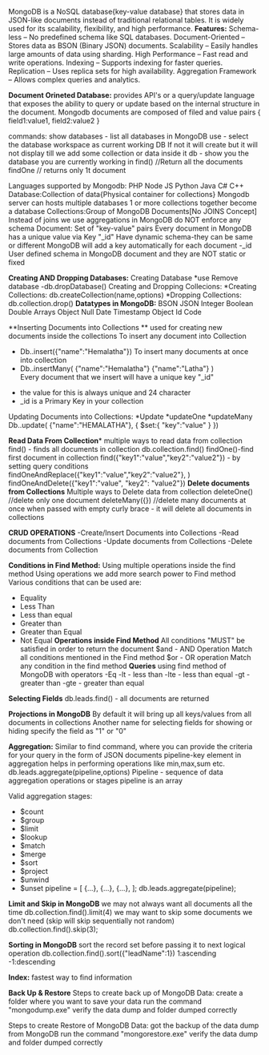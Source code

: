 MongoDB is a NoSQL database{key-value database} that stores data in JSON-like documents instead of traditional relational tables. It is widely used for its scalability, flexibility, and high performance.
**Features:**
Schema-less – No predefined schema like SQL databases.
Document-Oriented – Stores data as BSON (Binary JSON) documents.
Scalability – Easily handles large amounts of data using sharding.
High Performance – Fast read and write operations.
Indexing – Supports indexing for faster queries.
Replication – Uses replica sets for high availability.
Aggregation Framework – Allows complex queries and analytics.

**Document Orineted Database:**
provides API's or a query/update language that exposes the ability to query or update based on the internal structure in the document.
Mongodb documents are composed of filed and value pairs 
{
   field1:value1,
   field2:value2
}

commands:
show databases -  list all databases in MongoDB
use <database-name>  - select the database workspace as current working DB
If not it will create but it will not display till we add some collection or data inside it
db -  show you the database you are currently working in
find() //Return all the documents
findOne // returns only 1t document


Languages supported by Mongodb:
PHP
Node JS
Python
Java
C#
C++
Database:Collection of data{Physical container for collections}
Mongodb server can hosts multiple databases 
1 or more collections together become a database
Collections:Group of MongoDB Documents[No JOINS Concept]
Instead of joins we use aggregations in MongoDB
do NOT enforce any schema
Document: Set of "key-value" pairs
Every document in MongoDB has a unique value via Key "_id"
Have dynamic schema-they can be same or different
MongoDB will add a key automatically for each document -_id
User defined schema in MongoDB document and they are NOT static or fixed

**Creating AND Dropping Databases:**
Creating Database *use <database-name>
Remove database -db.dropDatabase()
Creating and Dropping Collecions:
*Creating Collections: db.createCollection(name,options)
*Dropping Collections: db.collection.drop()
**Datatypes in MongoDB:**
BSON
JSON
Integer
Boolean
Double
Arrays
Object
Null 
Date
Timestamp
Object Id
Code

**Inserting Documents into Collections **
used for creating new documents inside the collections
To insert any document into Collection
* Db.<collection-name>.insert({"name":"Hemalatha"})
To insert many documents at once into collection
*  Db.<collection-name>.insertMany(
   {"name":"Hemalatha"}
   {"name":"Latha"}
   )  
Every document that we insert will have a unique key "_id"
- the value for this is always unique and 24 character
- _id is a Primary Key in your collection

Updating Documents into Collections:
*Update
*updateOne
*updateMany
Db.<collection-name>.update(
{"name":"HEMALATHA"},
{
   $set:{
       "key":"value"
       }
})

**Read Data From Collection*** 
multiple ways to read data from collection
find() - finds all documents in collection
db.collection.find()
findOne()-find first document in collection
find({"key1":"value","key2":"value2"}) - by setting query conditions
findOneAndReplace({"key1":"value","key2":"value2"}, <replacement>)
findOneAndDelete({"key1":"value", "key2": "value2"})
**Delete documents from Collections**
Multiple ways to Delete data from collection
deleteOne() //delete only one document
deleteMany({}) //delete many documents at once
when passed with empty curly brace - it will delete all documents in collections

**CRUD OPERATIONS**
-Create/Insert Documents into Collections
-Read documents from Collections
-Update documents from Collections
-Delete documents from Collection

**Conditions in Find Method:**
Using multiple operations inside the find method
Using operations we add more search power to Find method
Various conditions that can be used are:
* Equality
* Less Than
* Less than equal
* Greater than
* Greater than Equal
* Not Equal
**Operations inside Find Method**
  All conditions "MUST" be satisfied in order to return the document
  $and - AND Operation
  Match all conditions mentioned in the Find method
  $or - OR operation
  Match any condition in the find method
**Queries**
  using find method of MongoDB with operators
  -Eq
  -lt - less than
  -lte - less than equal
  -gt - greater than
  -gte - greater than equal
  
 **Selecting Fields**
 db.leads.find() - all documents are returned
 
 **Projections in MongoDB**
 By default it will bring up all keys/values from all documents in collections
 Another name for selecting fields for showing or hiding
 specify the field as "1" or "0"
 
 **Aggregation:**
 Similar to find command, where you can provide the criteria for your query in the form of JSON documents
 pipeline-key element in aggregation
 helps in performing operations like min,max,sum etc.
 db.leads.aggregate(pipeline,options)
 Pipeline - sequence of data aggregation operations or stages
 pipeline is an array

 Valid aggregation stages:
 * $count
 * $group
 * $limit
 * $lookup
 * $match
 * $merge
 * $sort
 * $project
 * $unwind
 * $unset
pipeline = [
{...},
{...},
{...},
];
db.leads.aggregate(pipeline);

**Limit and Skip in MongoDB**
we may not always want all documents all the time
db.collection.find().limit(4)
we may want to skip some documents we don't need  (skip will skip sequentially not random)
db.collection.find().skip(3);

 **Sorting in MongoDB**
 sort the record set before passing it to next logical operation
 db.collection.find().sort({"leadName":1})
 1:ascending
 -1:descending
 
**Index:**
fastest way to find information

**Back Up & Restore**
Steps to create back up of MongoDB Data:
create a folder where you want to save your data
run the command "mongodump.exe"
verify the data dump and folder dumped correctly

Steps to create Restore of MongoDB Data:
got the backup of the data dump from MongoDB
run the command "mongorestore.exe"
verify the data dump and folder dumped correctly
